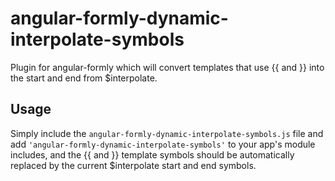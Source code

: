 # angular-formly-dynamic-interpolate-symbols

Plugin for angular-formly which will convert templates that use {{ and }} into the start and end from $interpolate.

## Usage

Simply include the `angular-formly-dynamic-interpolate-symbols.js` file and add `'angular-formly-dynamic-interpolate-symbols'` to your app's module includes, and the {{ and }} template symbols should be automatically replaced by the current $interpolate start and end symbols.
